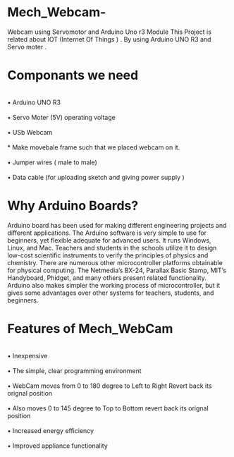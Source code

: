 # Mech_Webcam-
Webcam using Servomotor and Arduino Uno r3 Module
This Project is related about IOT (Internet Of Things ) . By using Arduino UNO R3 and Servo moter .
<h1> Componants we need </h1> 
<br> • Arduino UNO R3 </br>
<br> • Servo Moter (5V) operating voltage </br>
<br> • USb Webcam  </br>
<br>   * Make movebale frame such that we placed webcam on it.</br>
<br> • Jumper wires ( male to male) </br>
<br> • Data cable (for uploading sketch and giving power supply ) </br>
<h1>Why Arduino Boards? </h1> 
<p> Arduino board has been used for making different engineering projects and different applications. The Arduino software is very simple to use for beginners, yet flexible adequate for advanced users. It runs Windows, Linux, and Mac. Teachers and students in the schools utilize it to design low-cost scientific instruments to verify the principles of physics and chemistry. There are numerous other microcontroller platforms obtainable for physical computing. The Netmedia’s BX-24, Parallax Basic Stamp, MIT’s Handyboard, Phidget, and many others present related functionality.
Arduino also makes simpler the working process of microcontroller, but it gives some advantages over other systems for teachers, students, and beginners.
</p>
<h1> Features of Mech_WebCam </h1>
<br> • Inexpensive</br>
<br> • The simple, clear programming environment </br>
<br> • WebCam moves from 0 to 180 degree to Left to Right Revert back its orignal position  </br>
<br> • Also moves 0 to 145 degree to Top to Bottom revert back its orignal position </br>
<br> • Increased energy efficiency </br>
<br> • Improved appliance functionality </br>
